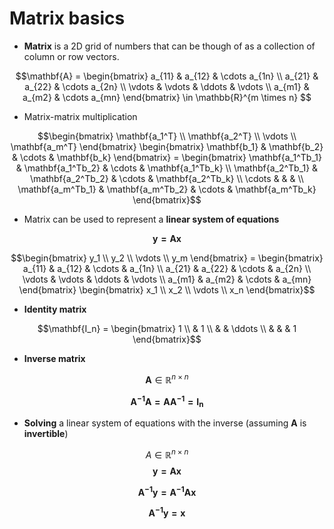 # Matrix basics


- **Matrix** is a 2D grid of numbers that can be though of as a collection of column or row vectors.

$$\mathbf{A} = \begin{bmatrix}
a_{11} & a_{12} & \cdots a_{1n} \\
a_{21} & a_{22} & \cdots a_{2n} \\
\vdots & \vdots & \ddots & \vdots \\
a_{m1} & a_{m2} & \cdots a_{mn}
\end{bmatrix} \in \mathbb{R}^{m \times n} $$

- Matrix-matrix multiplication

$$\begin{bmatrix} 
\mathbf{a_1^T} \\
\mathbf{a_2^T}  \\
\vdots \\
\mathbf{a_m^T}
\end{bmatrix} \begin{bmatrix}
\mathbf{b_1} & \mathbf{b_2}  & \cdots & \mathbf{b_k} 
\end{bmatrix} = \begin{bmatrix}
\mathbf{a_1^Tb_1} & \mathbf{a_1^Tb_2} & \cdots & \mathbf{a_1^Tb_k} \\
\mathbf{a_2^Tb_1} & \mathbf{a_2^Tb_2} & \cdots & \mathbf{a_2^Tb_k} \\
\cdots & & & \\
\mathbf{a_m^Tb_1} & \mathbf{a_m^Tb_2} & \cdots & \mathbf{a_m^Tb_k} 
\end{bmatrix}$$

- Matrix can be used to represent a **linear system of equations**

$$\mathbf{y = Ax}$$

$$\begin{bmatrix}
y_1 \\
y_2 \\
\vdots \\
y_m
\end{bmatrix} = \begin{bmatrix}
a_{11} & a_{12} & \cdots & a_{1n} \\
a_{21} & a_{22} & \cdots & a_{2n} \\
\vdots & \vdots & \ddots & \vdots \\
a_{m1} & a_{m2} & \cdots & a_{mn}
\end{bmatrix} \begin{bmatrix}
x_1 \\
x_2 \\
\vdots \\
x_n
\end{bmatrix}$$

- **Identity matrix**

$$\mathbf{I_n} = \begin{bmatrix}
1 \\
& 1 \\
& & \ddots \\
& & & 1
\end{bmatrix}$$

- **Inverse matrix**

$$\mathbf{A} \in \mathbb{R}^{n \times n}$$

$$\mathbf{A^{-1}A = AA^{-1} = I_n}$$

- **Solving** a linear system of equations with the inverse (assuming $\mathbf{A}$ is **invertible**)

$$A \in \mathbb{R}^{n \times n}$$
$$\mathbf{y = Ax}$$

$$\mathbf{A^{-1}y = A^{-1}Ax}$$

$$\mathbf{A^{-1}y = x} $$